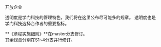 开放企业

透明度是学门科技的管理特色，我们将在这里公布尽可能多的规章。
透明度也是学门科技选择合作者的重要指标。

**《章程实施细则》**在master分支修订。  
其余规章分别在S1~4分支并行修订。